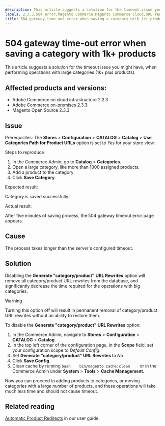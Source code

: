 ```yaml
---
description: This article suggests a solution for the timeout issue you might have, when performing operations with large categories (1k+ plus products).
labels: 2.3.3,504 error,Magento Commerce,Magento Commerce Cloud,URL rewrites,how to,products,time-out,timeout,Adobe Commerce,Magento,cloud infrastructure,on-premises,Magento Open Source
title: 504 gateway time-out error when saving a category with 1k+ products
---
```


# 504 gateway time-out error when saving a category with 1k+ products

This article suggests a solution for the timeout issue you might have, when performing operations with large categories (1k+ plus products).

## Affected products and versions:

* Adobe Commerce on cloud infrastructure 2.3.3
* Adobe Commerce on-premises 2.3.3
* Magento Open Source 2.3.3

## Issue

Prerequisites: The **Stores** > **Configuration** > **CATALOG** > **Catalog** > **Use Categories Path for Product URLs** option is set to *Yes* for your store view.

 <span class="wysiwyg-underline">Steps to reproduce</span>

1. In the Commerce Admin, go to **Catalog** > **Categories**.
1. Open a large category, like more than 1000 assigned products.
1. Add a product to the category.
1. Click **Save Category**.

 <span class="wysiwyg-underline">Expected result:</span>

Category is saved successfully.

 <span class="wysiwyg-underline">Actual result:</span>

After five minutes of saving process, the 504 gateway timeout error page appears.

## Cause

The process takes longer than the server's configured timeout.

## Solution

Disabling the **Generate "category/product" URL Rewrites** option will remove all category/product URL rewrites from the database, and significantly decrease the time required for the operations with big categories.

>[!WARNING]
>
>Turning this option off will result in permanent removal of category/product URL rewrites without an ability to restore them.

To disable the **Generate "category/product" URL Rewrites** option:

1. In the Commerce Admin, navigate to **Stores** > **Configuration** > **CATALOG** > **Catalog**.
1. In the top left corner of the configuration page, in the **Scope** field, set your configuration scope to *Default Config*.
1. Set **Generate "category/product" URL Rewrites** to *No*.
1. Click **Save Config**.
1. Clean cache by running    ```bash    bin/magento cache:clean    ```    or in the Commerce Admin under **System** > **Tools** > **Cache Management**.

Now you can proceed to adding products to categories, or moving categories with a large number of products, and these operations will take much less time and should not cause timeout.

## Related reading

[Automatic Product Redirects](https://docs.magento.com/user-guide/v2.3/marketing/url-redirect-product-automatic.html) in our user guide.